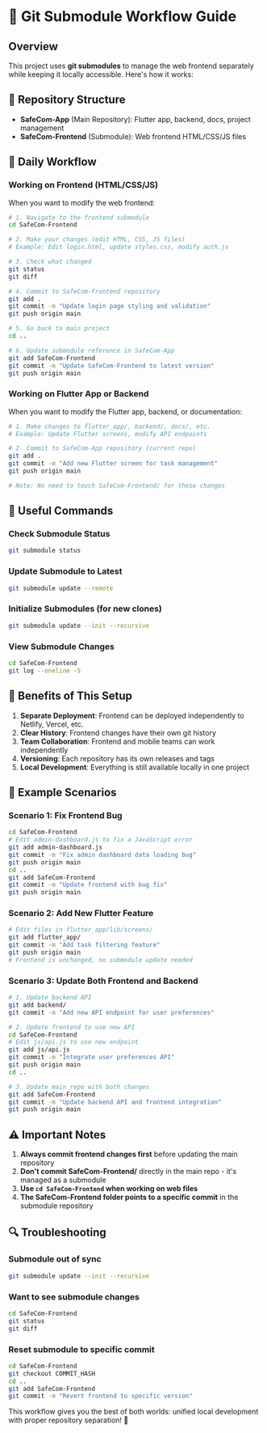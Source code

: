# 🔄 Git Submodule Workflow Guide

## Overview
This project uses **git submodules** to manage the web frontend separately while keeping it locally accessible. Here's how it works:

## 📁 Repository Structure
- **SafeCom-App** (Main Repository): Flutter app, backend, docs, project management
- **SafeCom-Frontend** (Submodule): Web frontend HTML/CSS/JS files

## 🚀 Daily Workflow

### Working on Frontend (HTML/CSS/JS)
When you want to modify the web frontend:

```bash
# 1. Navigate to the frontend submodule
cd SafeCom-Frontend

# 2. Make your changes (edit HTML, CSS, JS files)
# Example: Edit login.html, update styles.css, modify auth.js

# 3. Check what changed
git status
git diff

# 4. Commit to SafeCom-Frontend repository
git add .
git commit -m "Update login page styling and validation"
git push origin main

# 5. Go back to main project
cd ..

# 6. Update submodule reference in SafeCom-App
git add SafeCom-Frontend
git commit -m "Update SafeCom-Frontend to latest version"
git push origin main
```

### Working on Flutter App or Backend
When you want to modify the Flutter app, backend, or documentation:

```bash
# 1. Make changes to flutter_app/, backend/, docs/, etc.
# Example: Update Flutter screens, modify API endpoints

# 2. Commit to SafeCom-App repository (current repo)
git add .
git commit -m "Add new Flutter screen for task management"
git push origin main

# Note: No need to touch SafeCom-Frontend/ for these changes
```

## 🔧 Useful Commands

### Check Submodule Status
```bash
git submodule status
```

### Update Submodule to Latest
```bash
git submodule update --remote
```

### Initialize Submodules (for new clones)
```bash
git submodule update --init --recursive
```

### View Submodule Changes
```bash
cd SafeCom-Frontend
git log --oneline -5
```

## 🌟 Benefits of This Setup

1. **Separate Deployment**: Frontend can be deployed independently to Netlify, Vercel, etc.
2. **Clear History**: Frontend changes have their own git history
3. **Team Collaboration**: Frontend and mobile teams can work independently
4. **Versioning**: Each repository has its own releases and tags
5. **Local Development**: Everything is still available locally in one project

## 🎯 Example Scenarios

### Scenario 1: Fix Frontend Bug
```bash
cd SafeCom-Frontend
# Edit admin-dashboard.js to fix a JavaScript error
git add admin-dashboard.js
git commit -m "Fix admin dashboard data loading bug"
git push origin main
cd ..
git add SafeCom-Frontend
git commit -m "Update frontend with bug fix"
git push origin main
```

### Scenario 2: Add New Flutter Feature
```bash
# Edit files in flutter_app/lib/screens/
git add flutter_app/
git commit -m "Add task filtering feature"
git push origin main
# Frontend is unchanged, no submodule update needed
```

### Scenario 3: Update Both Frontend and Backend
```bash
# 1. Update backend API
git add backend/
git commit -m "Add new API endpoint for user preferences"

# 2. Update frontend to use new API
cd SafeCom-Frontend
# Edit js/api.js to use new endpoint
git add js/api.js
git commit -m "Integrate user preferences API"
git push origin main
cd ..

# 3. Update main repo with both changes
git add SafeCom-Frontend
git commit -m "Update backend API and frontend integration"
git push origin main
```

## ⚠️ Important Notes

1. **Always commit frontend changes first** before updating the main repository
2. **Don't commit SafeCom-Frontend/** directly in the main repo - it's managed as a submodule
3. **Use `cd SafeCom-Frontend` when working on web files**
4. **The SafeCom-Frontend folder points to a specific commit** in the submodule repository

## 🔍 Troubleshooting

### Submodule out of sync
```bash
git submodule update --init --recursive
```

### Want to see submodule changes
```bash
cd SafeCom-Frontend
git status
git diff
```

### Reset submodule to specific commit
```bash
cd SafeCom-Frontend
git checkout COMMIT_HASH
cd ..
git add SafeCom-Frontend
git commit -m "Revert frontend to specific version"
```

This workflow gives you the best of both worlds: unified local development with proper repository separation! 🎉
